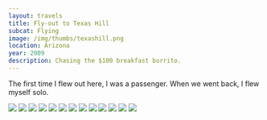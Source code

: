 ```yaml
--- 
layout: travels
title: Fly-out to Texas Hill
subcat: Flying 
image: /img/thumbs/texashill.png
location: Arizona
year: 2009
description: Chasing the $100 breakfast burrito.
---
```


The first time I flew out here, I was a passenger. When we went back, I flew myself solo. 

 <img src="https://lh3.googleusercontent.com/-ZSD1Od-8vN4/T2KxWm5o6hI/AAAAAAAADLM/70S32thJ7Qw/w550-h380-no/gilariverbed.jpg">

 <img src="https://lh5.googleusercontent.com/-7d7Ead3CQvs/T2KxWnJ7NsI/AAAAAAAADLQ/80M_Se1GL1E/w550-h413-no/barn.jpg">

 <img src="https://lh5.googleusercontent.com/-BwhgAhL4kNQ/T2KxXMTae5I/AAAAAAAADLg/3Or72E0AJHM/w550-h360-no/mcasyuma.jpg">

 <img src="https://lh3.googleusercontent.com/-nLHDqwfwBpc/T2KxXQOJ-WI/AAAAAAAADLw/fY07DUMGerA/w550-h269-no/merv9.jpg">

 <img src="https://lh4.googleusercontent.com/-JdW2ZjScFnA/T2KxX5IlS4I/AAAAAAAADMI/3okuGW08_0o/w550-h413-no/mtstofoothills.jpg">

 <img src="https://lh4.googleusercontent.com/-pGQXXRy1KUM/T2KxYGyh7qI/AAAAAAAADMU/ALuFLGU1enQ/w391-h521-no/paulcessna.jpg">

 <img src="https://lh4.googleusercontent.com/-zKdaiWEFPXw/T2KxYcs2eyI/AAAAAAAADMs/OmZk5IgfgDs/w451-h520-no/scorpion.jpg">

 <img src="https://lh4.googleusercontent.com/-CDzWJnma-jg/T2KxYl54IXI/AAAAAAAADMw/YwNStvjaxfc/w550-h413-no/sergioalbertrv9.jpg">

 <img src="https://lh4.googleusercontent.com/-cinmqcNGHWw/T2KxZDZan-I/AAAAAAAADNM/_xNim3ScL9o/w550-h413-no/somerton-helicopter.jpg">

 <img src="https://lh4.googleusercontent.com/-seUJosFgmzM/T2KxZ9OjyII/AAAAAAAADNo/fVGj_scfHs0/w550-h293-no/texashillsstrip.jpg">

 <img src="https://lh5.googleusercontent.com/-oZBnmFLKiRA/T2KxaYS0xOI/AAAAAAAADN0/wvKvRNTTp4k/w550-h413-no/ultralight.jpg">

 <img src="https://lh5.googleusercontent.com/-P0lcZoW5N4k/T2Kxaq5BHAI/AAAAAAAADN8/9rjRTqlvZBs/w336-h521-no/texashilltree.jpg">

 <img src="https://lh6.googleusercontent.com/-rg43U9ygdbE/T2Kxahl73II/AAAAAAAADOA/xtCKy2kAdNo/w391-h521-no/ultralight2.jpg">


